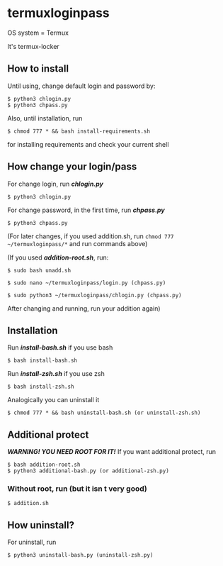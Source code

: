 # termuxloginpass

OS system = Termux

It's termux-locker

## How to install

Until using, change default login and password by:
```
$ python3 chlogin.py
$ python3 chpass.py
```
Also, until installation, run
```
$ chmod 777 * && bash install-requirements.sh
```
for installing requirements and check your current shell

## How change your login/pass

For change login, run ***chlogin.py***
```
$ python3 chlogin.py
```
For change password, in the first time, run ***chpass.py***
```
$ python3 chpass.py
```
(For later changes, if you used addition.sh, run `chmod 777 ~/termuxloginpass/*` and run commands above)

(If you used ***addition-root.sh***, run:
```
$ sudo bash unadd.sh

$ sudo nano ~/termuxloginpass/login.py (chpass.py)

$ sudo python3 ~/termuxloginpass/chlogin.py (chpass.py)
```
After changing and running, run your addition again)

## Installation

Run ***install-bash.sh*** if you use bash
```
$ bash install-bash.sh
```
Run ***install-zsh.sh*** if you use zsh
```
$ bash install-zsh.sh
```
Analogically you can uninstall it
```
$ chmod 777 * && bash uninstall-bash.sh (or uninstall-zsh.sh)
```
## Additional protect

***WARNING! YOU NEED ROOT FOR IT!***
If you want additional protect, run
```
$ bash addition-root.sh
$ python3 additional-bash.py (or additional-zsh.py)
```
### Without root, run (but it isn t very good)
```
$ addition.sh
```
## How uninstall?

For uninstall, run
```
$ python3 uninstall-bash.py (uninstall-zsh.py)
```
